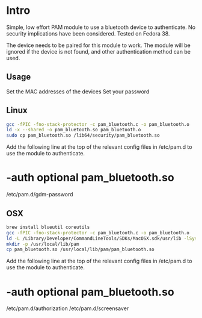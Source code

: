 Intro
=====

Simple, low effort PAM module to use a bluetooth device to authenticate. 
No security implications have been considered. 
Tested on Fedora 38. 

The device needs to be paired for this module to work. 
The module will be ignored if the device is not found, and other authentication method can be used. 

Usage
-----
Set the MAC addresses of the devices 
Set your password

## Linux

```bash
gcc -fPIC -fno-stack-protector -c pam_bluetooth.c -o pam_bluetooth.o
ld -x --shared -o pam_bluetooth.so pam_bluetooth.o
sudo cp pam_bluetooth.so /lib64/security/pam_bluetooth.so
```

Add the following line at the top of the relevant config files in /etc/pam.d to use the module to authenticate.
# -auth       optional      pam_bluetooth.so
/etc/pam.d/gdm-password

## OSX

```bash 
brew install blueutil coreutils
gcc -fPIC -fno-stack-protector -c pam_bluetooth.c -o pam_bluetooth.o
ld -L /Library/Developer/CommandLineTools/SDKs/MacOSX.sdk/usr/lib -lSystem -dylib -o pam_bluetooth.so pam_bluetooth.o
mkdir -p /usr/local/lib/pam
cp pam_bluetooth.so /usr/local/lib/pam/pam_bluetooth.so
```

Add the following line at the top of the relevant config files in /etc/pam.d to use the module to authenticate.
# -auth       optional      pam_bluetooth.so
/etc/pam.d/authorization
/etc/pam.d/screensaver
